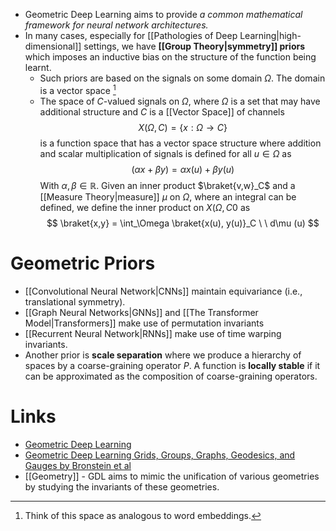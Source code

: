 * Geometric Deep Learning aims to provide *a common mathematical framework for neural network architectures.*
* In many cases, especially for [[Pathologies of Deep Learning|high-dimensional]] settings, we have **[[Group Theory|symmetry]] priors**  which imposes an inductive bias on the structure of the function being learnt.
	* Such priors are based on the signals on some domain $\Omega$. The domain is a vector space [^dom]
	* The space of $C$-valued signals on $\Omega$, where $\Omega$ is a set that may have additional structure and $C$ is a [[Vector Space]] of channels
	  $$
	  X(\Omega, C) = \{x : \Omega \to C \}
	  $$
	  is a function space that has a vector space structure where addition and scalar multiplication of signals is defined for all $u\in \Omega$ as 
	  $$
	  (\alpha x  + \beta y) = \alpha x(u) + \beta y(u)
	  $$
	  With $\alpha,\beta \in \mathbb{R}$. 
	  Given an inner product $\braket{v,w}_C$ and a [[Measure Theory|measure]] $\mu$ on $\Omega$, where an integral can be defined, we define the inner product on $X(\Omega,C0$ as 
	  $$
	  \braket{x,y} = \int_\Omega \braket{x(u), y(u)}_C \ \ d\mu (u)
	  $$ 

[^dom]: Think of this space as analogous to word embeddings.

# Geometric Priors
* [[Convolutional Neural Network|CNNs]] maintain equivariance (i.e., translational symmetry).
* [[Graph Neural Networks|GNNs]] and [[The Transformer Model|Transformers]] make use of permutation invariants
* [[Recurrent Neural Network|RNNs]] make use of time warping invariants.
* Another prior is **scale separation** where we produce a hierarchy of spaces by a coarse-graining operator $P$.  A function is **locally stable** if it can be approximated as the composition of coarse-graining operators.
# Links
* [Geometric Deep Learning](https://geometricdeeplearning.com/blogs/)
* [Geometric Deep Learning Grids, Groups, Graphs, Geodesics, and Gauges by Bronstein et al](https://arxiv.org/pdf/2104.13478)
* [[Geometry]] - GDL aims to mimic the unification of various geometries by studying the invariants of these geometries.
